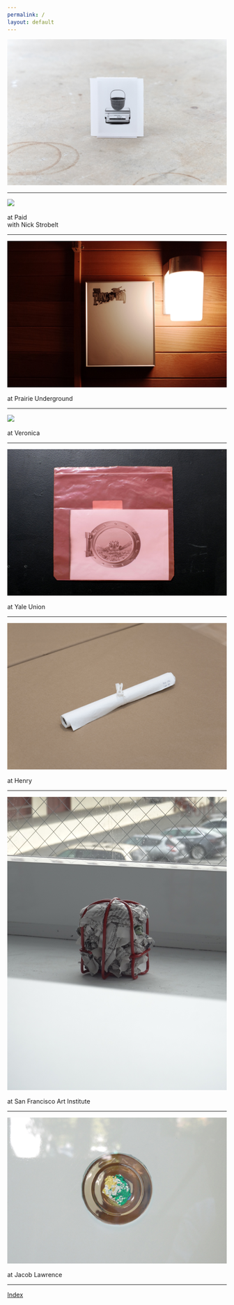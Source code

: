 ```yaml
---
permalink: /
layout: default
---
```


![](/img/small_DSC4199.jpg)

***  

![](/img/cube_wide.jpg)

at Paid  
with Nick Strobelt  

***  

![](/img/R0000131_2_2.jpg)

at Prairie Underground  

***  

![](/img/negligence_tort.jpg)

at Veronica  

***  

![](/img/phreak-lockwood-2.JPG)

at Yale Union  

***  

![](/img/DSC8376.jpg)

at Henry  

***  

![](/img/DSC01510.jpg)

at San Francisco Art Institute  

***  

![](/img/DSC01145.jpg)

at Jacob Lawrence  

***  

[Index](https://giftpaper.pictures)
